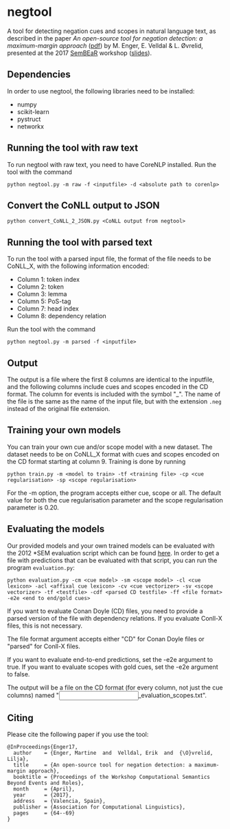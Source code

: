 # negtool
A tool for detecting negation cues and scopes in natural language text, as described in the paper *An open-source tool for negation detection: a maximum-margin approach* ([pdf](http://www.aclweb.org/anthology/W/W17/W17-1810.pdf)) by M. Enger, E. Velldal \& L. Øvrelid, presented at the 2017 [SemBEaR](http://www.cse.unt.edu/sembear2017/) workshop ([slides](http://www.velldal.net/erik/talks/sembear2017.pdf)). 

## Dependencies
In order to use negtool, the following libraries need to be installed:
   * numpy
   * scikit-learn
   * pystruct
   * networkx

## Running the tool with raw text
To run negtool with raw text, you need to have CoreNLP installed. Run the tool with the command

`python negtool.py -m raw -f <inputfile> -d <absolute path to corenlp>`

## Convert the CoNLL output to JSON ## 

`python convert_CoNLL_2_JSON.py <CoNLL output from negtool> `


## Running the tool with parsed text
To run the tool with a parsed input file, the format of the file needs to be CoNLL_X, with the following information encoded: 

   * Column 1: token index
   * Column 2: token
   * Column 3: lemma
   * Column 5: PoS-tag
   * Column 7: head index
   * Column 8: dependency relation

Run the tool with the command

`python negtool.py -m parsed -f <inputfile>`

## Output

The output is a file where the first 8 columns are identical to the inputfile, and the following columns include cues and scopes encoded in the CD format. The column for events is included with the symbol "_". The name of the file is the same as the name of the input file, but with the extension `.neg` instead of the original file extension. 

## Training your own models
You can train your own cue and/or scope model with a new dataset. The dataset needs to be on CoNLL_X format with cues and scopes encoded on the CD format starting at column 9. Training is done by running

`python train.py -m <model to train> -tf <training file> -cp <cue regularisation> -sp <scope regularisation>`

For the -m option, the program accepts either cue, scope or all. The default value for both the cue regularisation parameter and the scope regularisation parameter is 0.20. 
## Evaluating the models
Our provided models and your own trained models can be evaluated with the 2012 *SEM evaluation script which can be found [here](http://www.clips.ua.ac.be/sem2012-st-neg/data.html). In order to get a file with predictions that can be evaluated with that script, you can run the program `evaluation.py`:

`python evaluation.py -cm <cue model> -sm <scope model> -cl <cue lexicon> -acl <affixal cue lexicon> -cv <cue vectorizer> -sv <scope vectorizer> -tf <testfile> -cdf <parsed CD testfile> -ff <file format> -e2e <end to end/gold cues>`

If you want to evaluate Conan Doyle (CD) files, you need to provide a parsed version of the file with dependency relations. If you evaluate Conll-X files, this is not necessary. 

The file format argument accepts either "CD" for Conan Doyle files or "parsed" for Conll-X files. 

If you want to evaluate end-to-end predictions, set the -e2e argument to true. If you want to evaluate scopes with gold cues, set the -e2e argument to false. 

The output will be a file on the CD format (for every column, not just the cue columns) named "<input filename>_evaluation_scopes.txt". 

## Citing
Please cite the following paper if you use the tool:
```
@InProceedings{Enger17,
  author    = {Enger, Martine  and  Velldal, Erik  and  {\O}vrelid, Lilja},
  title     = {An open-source tool for negation detection: a maximum-margin approach},
  booktitle = {Proceedings of the Workshop Computational Semantics Beyond Events and Roles},
  month     = {April},
  year      = {2017},
  address   = {Valencia, Spain},
  publisher = {Association for Computational Linguistics},
  pages     = {64--69}
}
```
